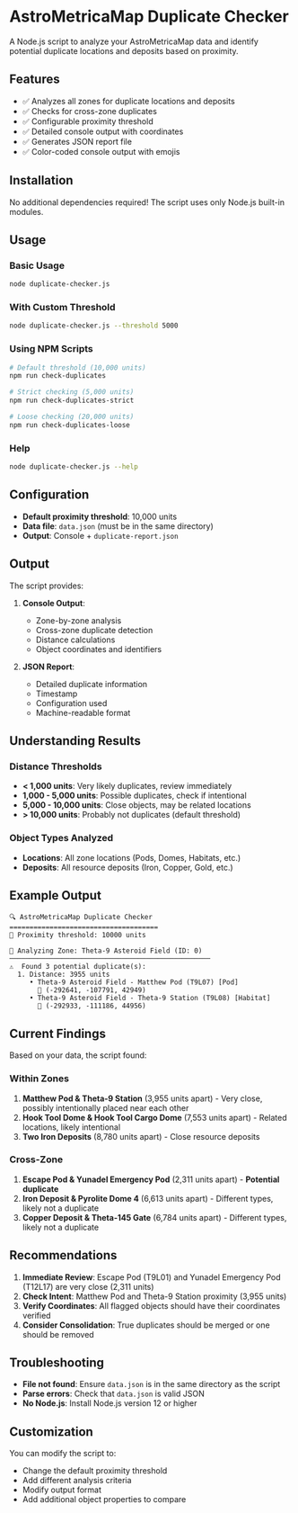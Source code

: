 # AstroMetricaMap Duplicate Checker

A Node.js script to analyze your AstroMetricaMap data and identify potential duplicate locations and deposits based on proximity.

## Features

- ✅ Analyzes all zones for duplicate locations and deposits
- ✅ Checks for cross-zone duplicates
- ✅ Configurable proximity threshold
- ✅ Detailed console output with coordinates
- ✅ Generates JSON report file
- ✅ Color-coded console output with emojis

## Installation

No additional dependencies required! The script uses only Node.js built-in modules.

## Usage

### Basic Usage

```bash
node duplicate-checker.js
```

### With Custom Threshold

```bash
node duplicate-checker.js --threshold 5000
```

### Using NPM Scripts

```bash
# Default threshold (10,000 units)
npm run check-duplicates

# Strict checking (5,000 units)
npm run check-duplicates-strict

# Loose checking (20,000 units)
npm run check-duplicates-loose
```

### Help

```bash
node duplicate-checker.js --help
```

## Configuration

- **Default proximity threshold**: 10,000 units
- **Data file**: `data.json` (must be in the same directory)
- **Output**: Console + `duplicate-report.json`

## Output

The script provides:

1. **Console Output**: 
   - Zone-by-zone analysis
   - Cross-zone duplicate detection
   - Distance calculations
   - Object coordinates and identifiers

2. **JSON Report**: 
   - Detailed duplicate information
   - Timestamp
   - Configuration used
   - Machine-readable format

## Understanding Results

### Distance Thresholds
- **< 1,000 units**: Very likely duplicates, review immediately
- **1,000 - 5,000 units**: Possible duplicates, check if intentional
- **5,000 - 10,000 units**: Close objects, may be related locations
- **> 10,000 units**: Probably not duplicates (default threshold)

### Object Types Analyzed
- **Locations**: All zone locations (Pods, Domes, Habitats, etc.)
- **Deposits**: All resource deposits (Iron, Copper, Gold, etc.)

## Example Output

```
🔍 AstroMetricaMap Duplicate Checker
=====================================
📏 Proximity threshold: 10000 units

🌌 Analyzing Zone: Theta-9 Asteroid Field (ID: 0)
──────────────────────────────────────────────────
⚠️  Found 3 potential duplicate(s):
  1. Distance: 3955 units
     • Theta-9 Asteroid Field - Matthew Pod (T9L07) [Pod]
       📍 (-292641, -107791, 42949)
     • Theta-9 Asteroid Field - Theta-9 Station (T9L08) [Habitat]
       📍 (-292933, -111186, 44956)
```

## Current Findings

Based on your data, the script found:

### Within Zones
1. **Matthew Pod & Theta-9 Station** (3,955 units apart) - Very close, possibly intentionally placed near each other
2. **Hook Tool Dome & Hook Tool Cargo Dome** (7,553 units apart) - Related locations, likely intentional
3. **Two Iron Deposits** (8,780 units apart) - Close resource deposits

### Cross-Zone
1. **Escape Pod & Yunadel Emergency Pod** (2,311 units apart) - **Potential duplicate**
2. **Iron Deposit & Pyrolite Dome 4** (6,613 units apart) - Different types, likely not a duplicate
3. **Copper Deposit & Theta-145 Gate** (6,784 units apart) - Different types, likely not a duplicate

## Recommendations

1. **Immediate Review**: Escape Pod (T9L01) and Yunadel Emergency Pod (T12L17) are very close (2,311 units)
2. **Check Intent**: Matthew Pod and Theta-9 Station proximity (3,955 units)
3. **Verify Coordinates**: All flagged objects should have their coordinates verified
4. **Consider Consolidation**: True duplicates should be merged or one should be removed

## Troubleshooting

- **File not found**: Ensure `data.json` is in the same directory as the script
- **Parse errors**: Check that `data.json` is valid JSON
- **No Node.js**: Install Node.js version 12 or higher

## Customization

You can modify the script to:
- Change the default proximity threshold
- Add different analysis criteria
- Modify output format
- Add additional object properties to compare
